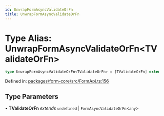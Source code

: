 ```yaml
---
id: UnwrapFormAsyncValidateOrFn
title: UnwrapFormAsyncValidateOrFn
---
```


<!-- DO NOT EDIT: this page is autogenerated from the type comments -->

# Type Alias: UnwrapFormAsyncValidateOrFn\<TValidateOrFn\>

```ts
type UnwrapFormAsyncValidateOrFn<TValidateOrFn> = [TValidateOrFn] extends [FormValidateAsyncFn<any>] ? ExtractGlobalFormError<Awaited<ReturnType<TValidateOrFn>>> : [TValidateOrFn] extends [StandardSchemaV1<any, any>] ? Record<string, StandardSchemaV1Issue[]> : undefined;
```

Defined in: [packages/form-core/src/FormApi.ts:156](https://github.com/TanStack/form/blob/main/packages/form-core/src/FormApi.ts#L156)

## Type Parameters

• **TValidateOrFn** *extends* `undefined` \| `FormAsyncValidateOrFn`\<`any`\>
